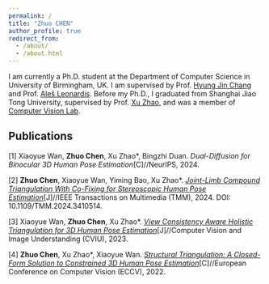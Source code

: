 ```yaml
---
permalink: /
title: "Zhuo CHEN"
author_profile: true
redirect_from: 
  - /about/
  - /about.html
---
```


I am currently a Ph.D. student at the Department of Computer Science in University of Birmingham, UK. I am supervised by Prof. [Hyung Jin Chang](https://hyungjinchang.wordpress.com/) and Prof. [Ale&scaron; Leonardis](https://www.cs.bham.ac.uk/~leonarda/). Before my Ph.D., I graduated from Shanghai Jiao Tong University, supervised by Prof. [Xu Zhao](https://automation.sjtu.edu.cn/Xu), and was a member of [Computer Vision Lab](https://cvl.sjtu.edu.cn).

## Publications

[1] Xiaoyue Wan, **Zhuo Chen**, Xu Zhao*, Bingzhi Duan. *Dual-Diffusion for Binocular 3D Human Pose Estimation*[C]//NeurIPS, 2024.

[2] **Zhuo Chen**, Xiaoyue Wan, Yiming Bao, Xu Zhao*. [*Joint-Limb Compound Triangulation With Co-Fixing for Stereoscopic Human Pose Estimation*](https://ieeexplore.ieee.org/abstract/document/10551483)[J]//IEEE Transactions on Multimedia (TMM), 2024. DOI: 10.1109/TMM.2024.3410514.

[3] Xiaoyue Wan, **Zhuo Chen**, Xu Zhao*. [*View Consistency Aware Holistic Triangulation for 3D Human Pose Estimation*](https://www.sciencedirect.com/science/article/abs/pii/S1077314223002102)[J]//Computer Vision and Image Understanding (CVIU), 2023.

[4] **Zhuo Chen**, Xu Zhao*, Xiaoyue Wan. [*Structural Triangulation: A Closed-Form Solution to Constrained 3D Human Pose Estimation*](https://link.springer.com/chapter/10.1007/978-3-031-20065-6_40)[C]//European Conference on Computer Vision (ECCV), 2022.